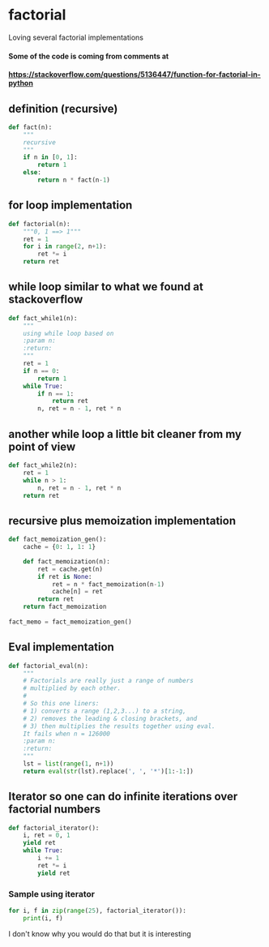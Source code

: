 # factorial
Loving several factorial implementations

#### Some of the code is coming from comments at
####  https://stackoverflow.com/questions/5136447/function-for-factorial-in-python

## definition (recursive)

```python
def fact(n):
    """
    recursive
    """
    if n in [0, 1]:
        return 1
    else:
        return n * fact(n-1)
```

## for loop implementation
```python        
def factorial(n):
    """0, 1 ==> 1"""
    ret = 1
    for i in range(2, n+1):
        ret *= i
    return ret
```

## while loop similar to what we found at stackoverflow
```python  
def fact_while1(n):
    """
    using while loop based on
    :param n:
    :return:
    """
    ret = 1
    if n == 0:
        return 1
    while True:
        if n == 1:
            return ret
        n, ret = n - 1, ret * n

```

## another while loop a little bit cleaner from my point of view
```python  
def fact_while2(n):
    ret = 1
    while n > 1:
        n, ret = n - 1, ret * n
    return ret
```

## recursive plus memoization implementation
```python  
def fact_memoization_gen():
    cache = {0: 1, 1: 1}

    def fact_memoization(n):
        ret = cache.get(n)
        if ret is None:
            ret = n * fact_memoization(n-1)
            cache[n] = ret
        return ret
    return fact_memoization
    
fact_memo = fact_memoization_gen()
```

## Eval implementation

```python  
def factorial_eval(n):
    """
    # Factorials are really just a range of numbers
    # multiplied by each other.
    #
    # So this one liners:
    # 1) converts a range (1,2,3...) to a string,
    # 2) removes the leading & closing brackets, and
    # 3) then multiplies the results together using eval.
    It fails when n = 126000
    :param n:
    :return:
    """
    lst = list(range(1, n+1))
    return eval(str(lst).replace(', ', '*')[1:-1:])

```

## Iterator so one can do infinite iterations over factorial numbers
```python  
def factorial_iterator():
    i, ret = 0, 1
    yield ret
    while True:
        i += 1
        ret *= i
        yield ret

```

### Sample using iterator
```python
for i, f in zip(range(25), factorial_iterator()):
    print(i, f)
```

I don't know why you would do that but it is interesting




